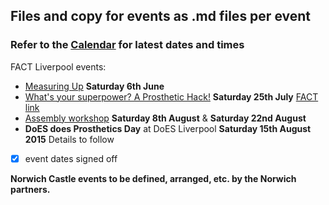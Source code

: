 ## Files and copy for events as .md files per event

### Refer to the [Calendar](http://bit.ly/prostheticscal "Link to calendar for events at DesktopProsthetics, note the scal bit") for latest dates and times

FACT Liverpool events:
 * [Measuring Up](MeasuringUpWorkshop.md) **Saturday 6th June** 
 * [What's your superpower? A Prosthetic Hack!](ProstheticHack.md) **Saturday 25th July** [FACT link](http://fact.co.uk/whats-on/current/does-what-s-your-super-power-a-prosthetic-hack.aspx) 
 * [Assembly workshop](Assemblyworkshop.md) **Saturday 8th August** & **Saturday 22nd August**
 * **DoES does Prosthetics Day** at DoES Liverpool **Saturday 15th August 2015** Details to follow
* [x] event dates signed off

**Norwich Castle events to be defined, arranged, etc. by the Norwich partners.**
